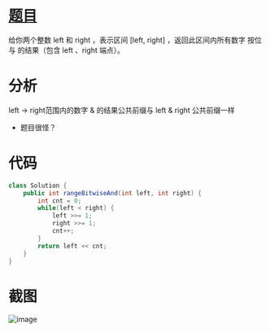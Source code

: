 # [题目](https://leetcode.cn/problems/bitwise-and-of-numbers-range/submissions/554256924/?envType=study-plan-v2&envId=top-interview-150)
给你两个整数 left 和 right ，表示区间 [left, right] ，返回此区间内所有数字 按位与 的结果（包含 left 、right 端点）。
# 分析
left -> right范围内的数字 & 的结果公共前缀与 left & right 公共前缀一样
- 题目很怪？
# 代码
```java
class Solution {
    public int rangeBitwiseAnd(int left, int right) {
        int cnt = 0;
        while(left < right) {
            left >>= 1;
            right >>= 1;
            cnt++;
        }
        return left << cnt;
    }
}
```
# 截图
![image](https://github.com/user-attachments/assets/c256738f-dd46-426b-bfd4-9be36fb23bb9)
